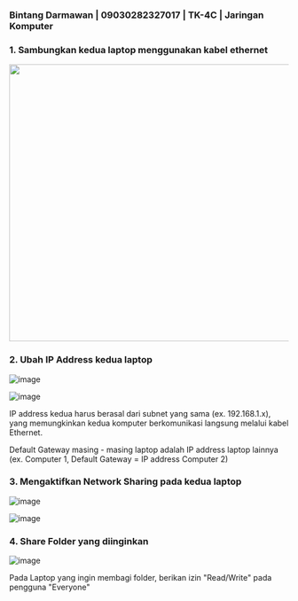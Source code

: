 ### Bintang Darmawan | 09030282327017 | TK-4C | Jaringan Komputer


### 1. Sambungkan kedua laptop menggunakan kabel ethernet
<img src="https://github.com/user-attachments/assets/2fc86f28-aaf4-4b07-8080-b0f4fafd4aee" width="800" height="500" />

### 2. Ubah IP Address kedua laptop 

![image](https://github.com/user-attachments/assets/22bba21c-8f79-42b6-bed8-710a5836b4ca)

![image](https://github.com/user-attachments/assets/c109a298-bb15-4f63-a7e9-cb0f36eea625)

IP address kedua harus berasal dari subnet yang sama (ex. 192.168.1.x), yang memungkinkan kedua komputer berkomunikasi langsung melalui kabel Ethernet.

Default Gateway masing - masing laptop adalah IP address laptop lainnya (ex. Computer 1, Default Gateway = IP address Computer 2)

### 3. Mengaktifkan Network Sharing pada kedua laptop

![image](https://github.com/user-attachments/assets/1b1324d8-75d6-47cf-b6c8-b9f41c351398)

![image](https://github.com/user-attachments/assets/8aef7504-71fd-4b87-ad03-4a85a188eb32)


### 4. Share Folder yang diinginkan

![image](https://github.com/user-attachments/assets/9ee0640e-3c85-4002-a03d-b3fc65de5566)

Pada Laptop yang ingin membagi folder, berikan izin "Read/Write" pada pengguna "Everyone"
